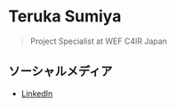 # Teruka Sumiya

> Project Specialist at WEF C4IR Japan

## ソーシャルメディア

- [LinkedIn](teruka-sumiya-a34756125)

